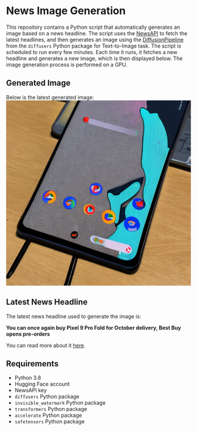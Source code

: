 # News Image Generation
This repository contains a Python script that automatically generates an image based on a news headline. The script uses the [NewsAPI](https://newsapi.org/) to fetch the latest headlines, and then generates an image using the [DiffusionPipeline](https://github.com/huggingface/diffusers) from the `diffusers` Python package for Text-to-Image task.
The script is scheduled to run every few minutes. Each time it runs, it fetches a new headline and generates a new image, which is then displayed below. The image generation process is performed on a GPU.

## Generated Image
Below is the latest generated image:
![Generated Image](image.png)

## Latest News Headline
The latest news headline used to generate the image is:

**You can once again buy Pixel 9 Pro Fold for October delivery, Best Buy opens pre-orders**

You can read more about it [here](https://news.google.com/rss/articles/CBMiigFBVV95cUxNLVl2S1A3X0drTVFtbHlBWE9LYnV4eDJiOGhIVy1HREoxNGtJeWNjY2xOMHVpeHZXX09pSEJpUE5vQXAwX2dSdGpYRzZSeE9ZaWJSVHpicFl6RWNKSzZXQTFrM2hlaGZGbWpTQ2tMT3E3MkRMLWppTDhoaDF0SEYxQlJ0TUYwN1hEaHc?oc=5).

## Requirements
- Python 3.8
- Hugging Face account
- NewsAPI key
- `diffusers` Python package
- `invisible_watermark` Python package
- `transformers` Python package
- `accelerate` Python package
- `safetensors` Python package
